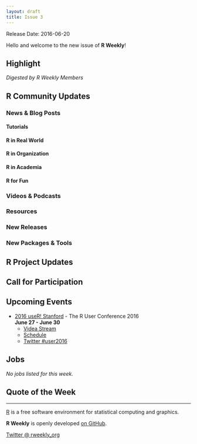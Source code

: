 ```yaml
---
layout: draft
title: Issue 3
---
```


Release Date: 2016-06-20

Hello and welcome to the new issue of **R Weekly**!

## Highlight

*Digested by R Weekly Members*


## R Community Updates

### News & Blog Posts

#### Tutorials

#### R in Real World


#### R in Organization

#### R in Academia

#### R for Fun

### Videos & Podcasts

### Resources


### New Releases

### New Packages & Tools

## R Project Updates


## Call for Participation


## Upcoming Events

+ [2016 useR! Stanford](http://user2016.org/) - The R User Conference 2016<br /> **June 27 - June 30** <br>
  + [Videa Stream](https://aka.ms/user2016conference)
  + [Schedule](http://schedule.user2016.org)
  + [Twitter #user2016](https://twitter.com/hashtag/user2016)

## Jobs

*No jobs listed for this week.*

## Quote of the Week


<HR />

[R](https://www.r-project.org/) is a free software environment for statistical computing and graphics. 

**R Weekly** is openly developed [on GitHub](https://github.com/rweekly/rweekly.org).

[Twitter @ rweekly_org](https://twitter.com/rweekly_org)

<p><small id="page_view">&nbsp;</small></p>
